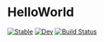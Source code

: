 # HelloWorld

[![Stable](https://img.shields.io/badge/docs-stable-blue.svg)](https://terasakisatoshi.github.io/HelloWorld.jl/stable)
[![Dev](https://img.shields.io/badge/docs-dev-blue.svg)](https://terasakisatoshi.github.io/HelloWorld.jl/dev)
[![Build Status](https://travis-ci.com/terasakisatoshi/HelloWorld.jl.svg?branch=master)](https://travis-ci.com/terasakisatoshi/HelloWorld.jl)

